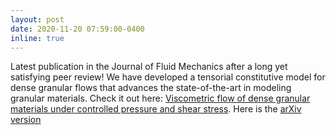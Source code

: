 ```yaml
---
layout: post
date: 2020-11-20 07:59:00-0400
inline: true
---
```


Latest publication in the Journal of Fluid Mechanics after a long yet satisfying peer review! We have developed a tensorial constitutive model for dense granular flows that advances the state-of-the-art in modeling granular materials. Check it out here: [Viscometric flow of dense granular materials under controlled pressure and shear stress](https://doi.org/10.1017/jfm.2020.811). Here is the [arXiv version](https://arxiv.org/abs/1912.04491) 
